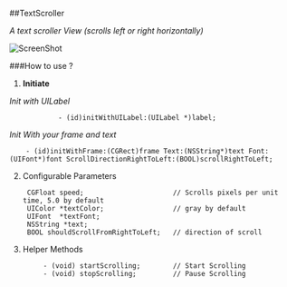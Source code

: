 ##TextScroller


<i> A text scroller View (scrolls left or right horizontally) </i>

![ScreenShot](http://www.pictureshoster.com/files/d72ubnfqxky310441px.png)

###How to use ?

1. **Initiate**

  <i>Init with UILabel </i>
 
				- (id)initWithUILabel:(UILabel *)label;
		
  <i>Init With your frame and text </i>
 
		- (id)initWithFrame:(CGRect)frame Text:(NSString*)text Font:(UIFont*)font ScrollDirectionRightToLeft:(BOOL)scrollRightToLeft;
			
2. Configurable Parameters

		CGFloat speed;						// Scrolls pixels per unit time, 5.0 by default
		UIColor *textColor;					// gray by default
		UIFont  *textFont;
		NSString *text;
		BOOL shouldScrollFromRightToLeft;	// direction of scroll


3. Helper Methods

			- (void) startScrolling;		// Start Scrolling
			- (void) stopScrolling;			// Pause Scrolling